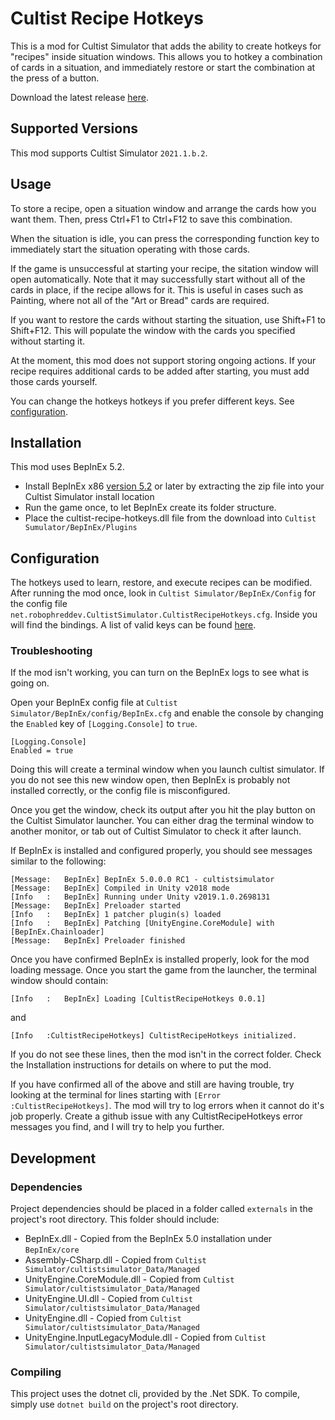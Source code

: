 # Cultist Recipe Hotkeys

This is a mod for Cultist Simulator that adds the ability to create hotkeys for "recipes" inside situation windows.
This allows you to hotkey a combination of cards in a situation, and immediately restore or start the combination at the press of a button.

Download the latest release [here](https://github.com/RoboPhred/cultist-recipe-hotkeys/releases/).

## Supported Versions

This mod supports Cultist Simulator `2021.1.b.2`.

## Usage

To store a recipe, open a situation window and arrange the cards how you want them. Then, press Ctrl+F1 to Ctrl+F12 to save this combination.

When the situation is idle, you can press the corresponding function key to immediately start the situation operating with those cards.

If the game is unsuccessful at starting your recipe, the sitation window will open automatically.
Note that it may successfully start without all of the cards in place, if the recipe allows for it. This is useful in cases such as Painting,
where not all of the "Art or Bread" cards are required.

If you want to restore the cards without starting the situation, use Shift+F1 to Shift+F12. This will populate the window
with the cards you specified without starting it.

At the moment, this mod does not support storing ongoing actions. If your recipe requires additional cards to be added after starting, you
must add those cards yourself.

You can change the hotkeys hotkeys if you prefer different keys. See [configuration](#configuration).

## Installation

This mod uses BepInEx 5.2.

- Install BepInEx x86 [version 5.2](https://github.com/BepInEx/BepInEx/releases/tag/v5.2) or later by extracting the zip file into your Cultist Simulator install location
- Run the game once, to let BepInEx create its folder structure.
- Place the cultist-recipe-hotkeys.dll file from the download into `Cultist Sumulator/BepInEx/Plugins`

## Configuration

The hotkeys used to learn, restore, and execute recipes can be modified. After running the mod once, look in `Cultist Simulator/BepInEx/Config` for the config file
`net.robophreddev.CultistSimulator.CultistRecipeHotkeys.cfg`. Inside you will find the bindings. A list of valid keys can be found [here](https://docs.unity3d.com/ScriptReference/KeyCode.html).

### Troubleshooting

If the mod isn't working, you can turn on the BepInEx logs to see what is going on.

Open your BepInEx config file at `Cultist Simulator/BepInEx/config/BepInEx.cfg` and enable the console by changing the `Enabled` key of `[Logging.Console]` to `true`.

```
[Logging.Console]
Enabled = true
```

Doing this will create a terminal window when you launch cultist simulator. If you do not see this new window open, then BepInEx is probably not installed correctly,
or the config file is misconfigured.

Once you get the window, check its output after you hit the play button on the Cultist Simulator launcher. You can either drag the terminal window to another
monitor, or tab out of Cultist Simulator to check it after launch.

If BepInEx is installed and configured properly, you should see messages similar to the following:

```
[Message:   BepInEx] BepInEx 5.0.0.0 RC1 - cultistsimulator
[Message:   BepInEx] Compiled in Unity v2018 mode
[Info   :   BepInEx] Running under Unity v2019.1.0.2698131
[Message:   BepInEx] Preloader started
[Info   :   BepInEx] 1 patcher plugin(s) loaded
[Info   :   BepInEx] Patching [UnityEngine.CoreModule] with [BepInEx.Chainloader]
[Message:   BepInEx] Preloader finished
```

Once you have confirmed BepInEx is installed properly, look for the mod loading message. Once you start the game from the launcher, the terminal window should contain:

```
[Info   :   BepInEx] Loading [CultistRecipeHotkeys 0.0.1]
```

and

```
[Info   :CultistRecipeHotkeys] CultistRecipeHotkeys initialized.
```

If you do not see these lines, then the mod isn't in the correct folder. Check the Installation instructions for details on where to put the mod.

If you have confirmed all of the above and still are having trouble, try looking at the terminal for lines starting with `[Error :CultistRecipeHotkeys]`. The mod will
try to log errors when it cannot do it's job properly. Create a github issue with any CultistRecipeHotkeys error messages you find, and I will try to help you further.

## Development

### Dependencies

Project dependencies should be placed in a folder called `externals` in the project's root directory.
This folder should include:

- BepInEx.dll - Copied from the BepInEx 5.0 installation under `BepInEx/core`
- Assembly-CSharp.dll - Copied from `Cultist Simulator/cultistsimulator_Data/Managed`
- UnityEngine.CoreModule.dll - Copied from `Cultist Simulator/cultistsimulator_Data/Managed`
- UnityEngine.UI.dll - Copied from `Cultist Simulator/cultistsimulator_Data/Managed`
- UnityEngine.dll - Copied from `Cultist Simulator/cultistsimulator_Data/Managed`
- UnityEngine.InputLegacyModule.dll - Copied from `Cultist Simulator/cultistsimulator_Data/Managed`

### Compiling

This project uses the dotnet cli, provided by the .Net SDK. To compile, simply use `dotnet build` on the project's root directory.
